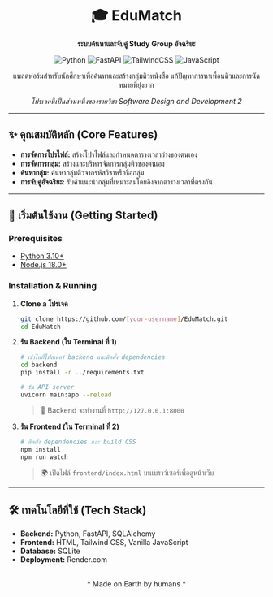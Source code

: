 
<div align="center">

# 🎓 EduMatch

**ระบบค้นหาและจับคู่ Study Group อัจฉริยะ**

<p>
  <img alt="Python" src="https://img.shields.io/badge/Python-3776AB?style=for-the-badge&logo=python&logoColor=white" />
  <img alt="FastAPI" src="https://img.shields.io/badge/FastAPI-009688?style=for-the-badge&logo=fastapi&logoColor=white" />
  <img alt="TailwindCSS" src="https://img.shields.io/badge/Tailwind_CSS-38B2AC?style=for-the-badge&logo=tailwind-css&logoColor=white" />
  <img alt="JavaScript" src="https://img.shields.io/badge/JavaScript-F7DF1E?style=for-the-badge&logo=javascript&logoColor=black" />
</p>

แพลตฟอร์มสำหรับนักศึกษาเพื่อค้นหาและสร้างกลุ่มติวหนังสือ แก้ปัญหาการหาเพื่อนติวและการนัดหมายที่ยุ่งยาก

_โปรเจคนี้เป็นส่วนหนึ่งของรายวิชา Software Design and Development 2_

</div>

---

## ✨ **คุณสมบัติหลัก (Core Features)**

- **การจัดการโปรไฟล์:** สร้างโปรไฟล์และกำหนดตารางเวลาว่างของตนเอง
- **การจัดการกลุ่ม:** สร้างและบริหารจัดการกลุ่มติวของตนเอง
- **ค้นหากลุ่ม:** ค้นหากลุ่มติวจากรหัสวิชาหรือชื่อกลุ่ม
- **การจับคู่อัจฉริยะ:** รับคำแนะนำกลุ่มที่เหมาะสมโดยอิงจากตารางเวลาที่ตรงกัน

---

## 🚀 **เริ่มต้นใช้งาน (Getting Started)**

### **Prerequisites**
- [Python 3.10+](https://www.python.org/)
- [Node.js 18.0+](https://nodejs.org/)

### **Installation & Running**

1.  **Clone a โปรเจค**
    ```bash
    git clone https://github.com/[your-username]/EduMatch.git
    cd EduMatch
    ```

2.  **รัน Backend (ใน Terminal ที่ 1)**
    ```bash
    # เข้าไปที่โฟลเดอร์ backend และติดตั้ง dependencies
    cd backend
    pip install -r ../requirements.txt

    # รัน API server
    uvicorn main:app --reload
    ```
    > 🚀 Backend จะทำงานที่ `http://127.0.0.1:8000`

3.  **รัน Frontend (ใน Terminal ที่ 2)**
    ```bash
    # ติดตั้ง dependencies และ build CSS
    npm install
    npm run watch
    ```
    > 🌍 เปิดไฟล์ `frontend/index.html` บนเบราว์เซอร์เพื่อดูหน้าเว็บ

---

## 🛠️ **เทคโนโลยีที่ใช้ (Tech Stack)**

- **Backend:** Python, FastAPI, SQLAlchemy
- **Frontend:** HTML, Tailwind CSS, Vanilla JavaScript
- **Database:** SQLite
- **Deployment:** Render.com

<br>

<div align="center">
  * Made on Earth by humans *
</div>
